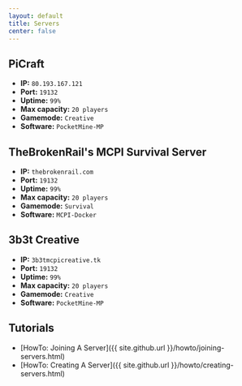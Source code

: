 ```yaml
---
layout: default
title: Servers
center: false
---
```


## PiCraft
- **IP:** ``80.193.167.121``
- **Port:** ``19132``
- **Uptime:** ``99%``
- **Max capacity:** ``20 players``
- **Gamemode:** ``Creative``
- **Software:** ``PocketMine-MP``

## TheBrokenRail's MCPI Survival Server
- **IP:** ``thebrokenrail.com``
- **Port:** ``19132``
- **Uptime:** ``99%``
- **Max capacity:** ``20 players``
- **Gamemode:** ``Survival``
- **Software:** ``MCPI-Docker``

## 3b3t Creative
- **IP:** ``3b3tmcpicreative.tk``
- **Port:** ``19132``
- **Uptime:** ``99%``
- **Max capacity:** ``20 players``
- **Gamemode:** ``Creative``
- **Software:** ``PocketMine-MP``

## Tutorials
- [HowTo: Joining A Server]({{ site.github.url }}/howto/joining-servers.html)
- [HowTo: Creating A Server]({{ site.github.url }}/howto/creating-servers.html)
